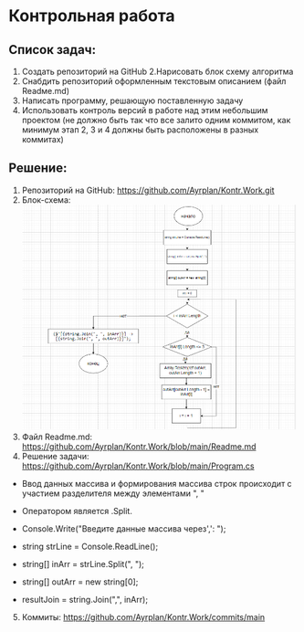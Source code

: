 # Контрольная работа
## Список задач:
1. Создать репозиторий на GitHub
2.Нарисовать блок схему алгоритма
3. Снабдить репозиторий оформленным текстовым описанием (файл Readмe.md)
4. Написать программу, решающую поставленную задачу
5. Использовать контроль версий в работе над этим небольшим проектом (не должно быть так что все залито одним коммитом, как минимум этап 2, 3 и 4 должны быть расположены в разных коммитах)

## Решение:
1. Репозиторий на GitHub: https://github.com/Ayrplan/Kontr.Work.git
2. Блок-схема: 
![Это блок-схема](2023-02-14_12-10-56.jpg)
3. Файл Readme.md: https://github.com/Ayrplan/Kontr.Work/blob/main/Readme.md
4. Решение задачи: https://github.com/Ayrplan/Kontr.Work/blob/main/Program.cs
* Ввод данных массива и формирования массива строк происходит с участием разделителя между элементами ", "
* Оператором является .Split.

* Console.Write("Введите данные массива через',': ");
* string strLine = Console.ReadLine();
* string[] inArr = strLine.Split(", ");
* string[] outArr = new  string[0];   
* resultJoin = string.Join(",", inArr); 
5. Коммиты: https://github.com/Ayrplan/Kontr.Work/commits/main